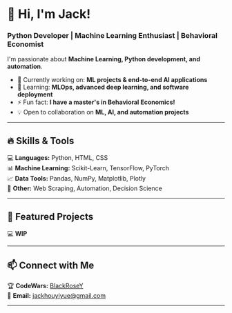 # 👋 Hi, I'm Jack!  
### Python Developer | Machine Learning Enthusiast | Behavioral Economist  

I'm passionate about **Machine Learning, Python development, and automation**.

- 🔭 Currently working on: **ML projects & end-to-end AI applications**  
- 🌱 Learning: **MLOps, advanced deep learning, and software deployment**  
- ⚡ Fun fact: **I have a master's in Behavioral Economics!**  
- 💡 Open to collaboration on **ML, AI, and automation projects**  

---

## 🔥 Skills & Tools  
💻 **Languages:** Python, HTML, CSS  
📊 **Machine Learning:** Scikit-Learn, TensorFlow, PyTorch  
📈 **Data Tools:** Pandas, NumPy, Matplotlib, Plotly  
🧩 **Other:** Web Scraping, Automation, Decision Science  

---

## 📂 Featured Projects  
💻 **WIP**

---

## 📫 Connect with Me  
🏆 **CodeWars:** [BlackRoseY](https://www.codewars.com/users/BlackRoseY)   
📩 **Email:** jackhouyiyue@gmail.com  

---


